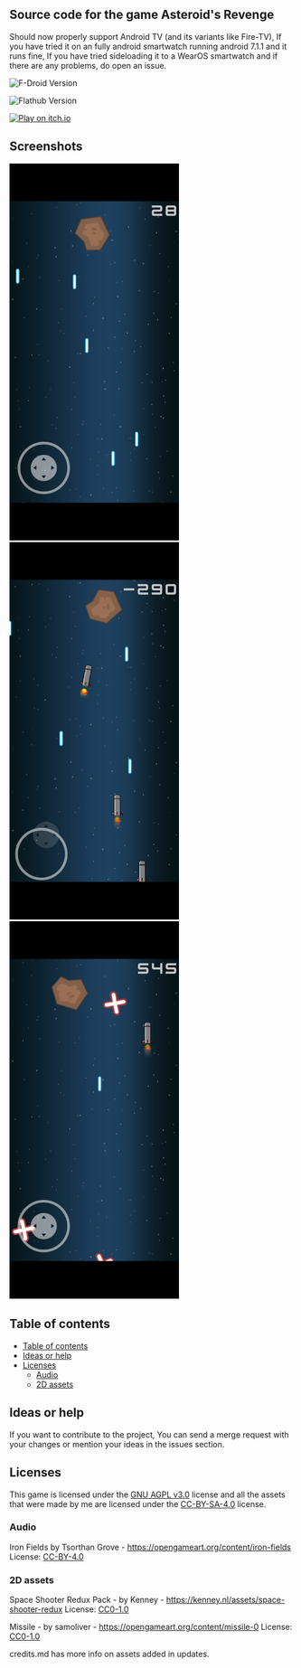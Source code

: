 ## Source code for the game Asteroid's Revenge

Should now properly support Android TV (and its variants like Fire-TV), If you have tried it on an fully android smartwatch running android 7.1.1 and it runs fine, If you have tried sideloading it to a WearOS smartwatch and if there are any problems, do open an issue.

![F-Droid Version](https://img.shields.io/f-droid/v/com.game.asteroids_revenge?style=for-the-badge&logo=fdroid&labelColor=blue&color=black)

![Flathub Version](https://img.shields.io/flathub/v/io.github.mlm_games.asteroids_revenge?style=for-the-badge&logo=flathub&labelColor=blue&color=black)

[![Play on itch.io](https://img.shields.io/badge/play_on_itch.io-b84341?style=for-the-badge&logo=itchdotio&color=%23161616)](https://ragebreaker.itch.io/asteroids-revenge)

## Screenshots
<div>
  <img src="fastlane/metadata/android/en-US/images/phoneScreenshots/1.png" alt="1" width="300"/>
  
  <img src="fastlane/metadata/android/en-US/images/phoneScreenshots/3.png" alt="3" width="300"/>
  
  <img src="fastlane/metadata/android/en-US/images/phoneScreenshots/4.png" alt="4" width="300"/>
</div>

## Table of contents
  - [Table of contents](#table-of-contents)
  - [Ideas or help](#ideas-or-help)
  - [Licenses](#licenses)
    - [Audio](#audio)
    - [2D assets](#2d-assets)
   
  
## Ideas or help

If you want to contribute to the project, You can send a merge request with your changes or mention your ideas in the issues section.

## Licenses

This game is licensed under the [GNU AGPL v3.0](LICENSE) license and all the assets that were made
by me are licensed under the [CC-BY-SA-4.0](https://creativecommons.org/licenses/by-sa/4.0/) license.

### Audio

Iron Fields by Tsorthan Grove - https://opengameart.org/content/iron-fields
License: [CC-BY-4.0](https://creativecommons.org/licenses/by/4.0/)

### 2D assets

Space Shooter Redux Pack - by Kenney - https://kenney.nl/assets/space-shooter-redux
License: [CC0-1.0](https://creativecommons.org/publicdomain/zero/1.0/)

Missile - by samoliver - https://opengameart.org/content/missile-0
License: [CC0-1.0](https://creativecommons.org/publicdomain/zero/1.0/)

credits.md has more info on assets added in updates.

 <!--img src="https://fdroid.gitlab.io/artwork/badge/get-it-on.png" height="75"-->
 <!--img src="https://img.shields.io/f-droid/v/APP.ID.svg?logo=F-Droid"-->
 <!--img src="https://img.shields.io/github/release/USER/REPO.svg?logo=github"-->

